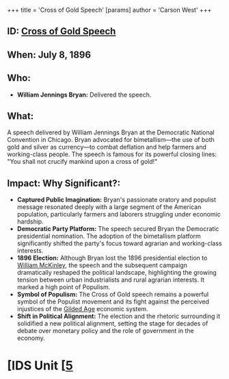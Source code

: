 +++
 title = 'Cross of Gold Speech'
[params]
	author = 'Carson West'
+++
## ID: [Cross of Gold Speech](./../cross-of-gold-speech/)

## When: July 8, 1896

## Who:
* **William Jennings Bryan:** Delivered the speech.

## What: 
A speech delivered by William Jennings Bryan at the Democratic National Convention in Chicago.  Bryan advocated for bimetallism—the use of both gold and silver as currency—to combat deflation and help farmers and working-class people.  The speech is famous for its powerful closing lines:  "You shall not crucify mankind upon a cross of gold!"

## Impact: Why Significant?:
* **Captured Public Imagination:** Bryan's passionate oratory and populist message resonated deeply with a large segment of the American population, particularly farmers and laborers struggling under economic hardship.
* **Democratic Party Platform:** The speech secured Bryan the Democratic presidential nomination.  The adoption of the bimetallism platform significantly shifted the party's focus toward agrarian and working-class interests.
* **1896 Election:** Although Bryan lost the 1896 presidential election to [William McKinley](./../william-mckinley/), the speech and the subsequent campaign dramatically reshaped the political landscape, highlighting the growing tension between urban industrialists and rural agrarian interests.  It marked a high point of Populism.
* **Symbol of Populism:** The Cross of Gold speech remains a powerful symbol of the Populist movement and its fight against the perceived injustices of the [Gilded Age](./../gilded-age/) economic system.
* **Shift in Political Alignment:** The election and the rhetoric surrounding it solidified a new political alignment, setting the stage for decades of debate over monetary policy and the role of government in the economy.

# [IDS Unit [[5](./../ids-unit-[[5/)